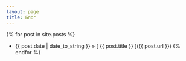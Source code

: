 ```yaml
---
layout: page
title: Блог
---
```



{% for post in site.posts %}
  * {{ post.date | date_to_string }} &raquo; [ {{ post.title }} ]({{ post.url }})
{% endfor %}
